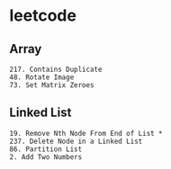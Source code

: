 # leetcode

## Array
    217. Contains Duplicate
    48. Rotate Image
    73. Set Matrix Zeroes

## Linked List
    19. Remove Nth Node From End of List *
    237. Delete Node in a Linked List
    86. Partition List
    2. Add Two Numbers
